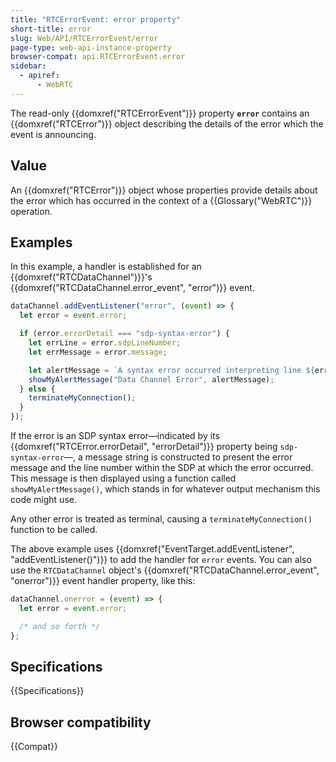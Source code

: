 ```yaml
---
title: "RTCErrorEvent: error property"
short-title: error
slug: Web/API/RTCErrorEvent/error
page-type: web-api-instance-property
browser-compat: api.RTCErrorEvent.error
sidebar:
  - apiref:
      - WebRTC
---
```


The read-only {{domxref("RTCErrorEvent")}} property **`error`**
contains an {{domxref("RTCError")}} object describing the details of the error which the
event is announcing.

## Value

An {{domxref("RTCError")}} object whose properties provide details about the error
which has occurred in the context of a {{Glossary("WebRTC")}} operation.

## Examples

In this example, a handler is established for an {{domxref("RTCDataChannel")}}'s
{{domxref("RTCDataChannel.error_event", "error")}} event.

```js
dataChannel.addEventListener("error", (event) => {
  let error = event.error;

  if (error.errorDetail === "sdp-syntax-error") {
    let errLine = error.sdpLineNumber;
    let errMessage = error.message;

    let alertMessage = `A syntax error occurred interpreting line ${errLine} of the SDP: ${errMessage}`;
    showMyAlertMessage("Data Channel Error", alertMessage);
  } else {
    terminateMyConnection();
  }
});
```

If the error is an SDP syntax error—indicated by its {{domxref("RTCError.errorDetail", "errorDetail")}}
property being `sdp-syntax-error`—, a message string is
constructed to present the error message and the line number within the SDP at which the
error occurred. This message is then displayed using a function called
`showMyAlertMessage()`, which stands in for whatever output mechanism this
code might use.

Any other error is treated as terminal, causing a `terminateMyConnection()`
function to be called.

The above example uses {{domxref("EventTarget.addEventListener", "addEventListener()")}}
to add the handler for `error` events. You can also use the `RTCDataChannel` object's
{{domxref("RTCDataChannel.error_event", "onerror")}} event handler property, like this:

```js
dataChannel.onerror = (event) => {
  let error = event.error;

  /* and so forth */
};
```

## Specifications

{{Specifications}}

## Browser compatibility

{{Compat}}
